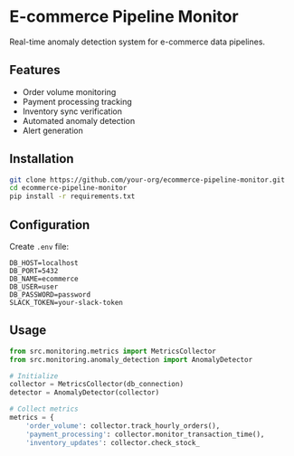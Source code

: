 
# E-commerce Pipeline Monitor

Real-time anomaly detection system for e-commerce data pipelines.

## Features

- Order volume monitoring
- Payment processing tracking
- Inventory sync verification
- Automated anomaly detection
- Alert generation

## Installation

```bash
git clone https://github.com/your-org/ecommerce-pipeline-monitor.git
cd ecommerce-pipeline-monitor
pip install -r requirements.txt
```

## Configuration

Create `.env` file:

```env
DB_HOST=localhost
DB_PORT=5432
DB_NAME=ecommerce
DB_USER=user
DB_PASSWORD=password
SLACK_TOKEN=your-slack-token
```

## Usage

```python
from src.monitoring.metrics import MetricsCollector
from src.monitoring.anomaly_detection import AnomalyDetector

# Initialize
collector = MetricsCollector(db_connection)
detector = AnomalyDetector(collector)

# Collect metrics
metrics = {
    'order_volume': collector.track_hourly_orders(),
    'payment_processing': collector.monitor_transaction_time(),
    'inventory_updates': collector.check_stock_

